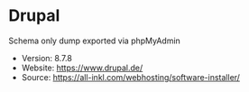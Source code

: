 # Drupal

Schema only dump exported via phpMyAdmin

- Version: 8.7.8
- Website: https://www.drupal.de/
- Source: https://all-inkl.com/webhosting/software-installer/
